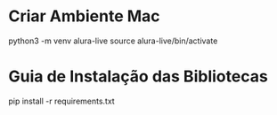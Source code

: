# Criar Ambiente Mac

python3 -m venv alura-live
source alura-live/bin/activate

# Guia de Instalação das Bibliotecas

pip install -r requirements.txt